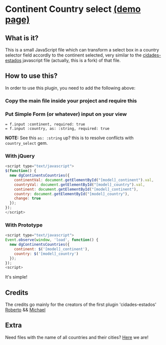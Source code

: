 # Continent Country select [(demo page)](http://codelandev.github.io/continent-country/)

## What is it?

This is a small JavaScript file which can transform a select box in a country selector field
accordly to the continent selected, very similar to the [cidades-estados](https://code.google.com/p/cidades-estados-js/)   javascript file (actually, this is a fork)
of that file.

## How to use this?

In order to use this plugin, you need to add the following above:

### Copy the main file inside your project and require this

### Put Simple Form (or whatever) input on your view

```
= f.input :continent, required: true
= f.input :country, as: :string, required: true
```

**NOTE:** See this `as: :string` up? this is to resolve conflicts with `country_select` gem.

### With jQuery

```javascript
<script type="text/javascript">
$(function() {
  new dgContinentsCountries({
    continentVal: document.getElementById("[model]_continent").val,
    countryVal: document.getElementById("[model]_country").val,
    continent: document.getElementById("[model]_continent"),
    country: document.getElementById("[model]_country"),
    change: true
  });
});
</script>
```

### With Prototype

```javascript
<script type="text/javascript">
Event.observe(window, 'load', function() {
  new dgContinentsCountries({
    continent: $('[model]_continent'),
    country: $('[model]_country')
  });
});
<script>
```

It's simple!

## Credits
The credits go mainly for the creators of the first plugin 'cidades-estados' [Roberto](https://code.google.com/u/roberto.cr/) && [Michael](https://code.google.com/u/michaelgranados/)

## Extra
Need files with the name of all countries and their cities? [Here](https://github.com/codelandev/continent-country/wiki/File-with-countries-and-cities-(pt-BR)) we are!

